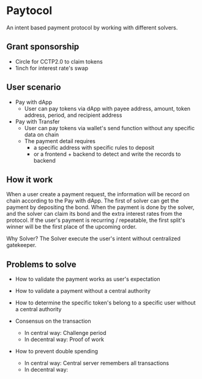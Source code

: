 # Paytocol
An intent based payment protocol by working with different solvers.


## Grant sponsorship
- Circle for CCTP2.0 to claim tokens
- 1inch for interest rate's swap


## User scenario
- Pay with dApp
    - User can pay tokens via dApp with payee address, amount, token address, period, and recipient address
- Pay with Transfer
    - User can pay tokens via wallet's send function without any specific data on chain
    - The payment detail requires 
        - a specific address with specific rules to deposit
        - or a frontend + backend to detect and write the records to backend


## How it work
When a user create a payment request, the information will be record on chain according to the Pay with dApp. 
The first of solver can get the payment by depositing the bond.
When the payment is done by the solver, and the solver can claim its bond and the extra interest rates from the protocol.
If the user's payment is recurring / repeatable, the first split's winner will be the first place of the upcoming order.

Why Solver?
The Solver execute the user's intent without centralized gatekeeper. 





## Problems to solve
- How to validate the payment works as user's expectation


- How to validate a payment without a central authority
- How to determine the specific token's belong to a specific user without a central authority
- Consensus on the transaction
    - In central way: Challenge period
    - In decentral way: Proof of work
- How to prevent double spending
    - In central way: Central server remembers all transactions
    - In decentral way: 



